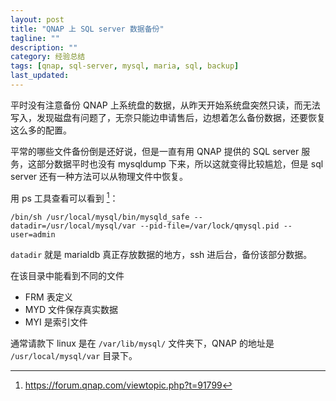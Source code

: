 ```yaml
---
layout: post
title: "QNAP 上 SQL server 数据备份"
tagline: ""
description: ""
category: 经验总结
tags: [qnap, sql-server, mysql, maria, sql, backup]
last_updated:
---
```



平时没有注意备份 QNAP 上系统盘的数据，从昨天开始系统盘突然只读，而无法写入，发现磁盘有问题了，无奈只能边申请售后，边想着怎么备份数据，还要恢复这么多的配置。

平常的哪些文件备份倒是还好说，但是一直有用 QNAP 提供的 SQL server 服务，这部分数据平时也没有 mysqldump 下来，所以这就变得比较尴尬，但是 sql server 还有一种方法可以从物理文件中恢复。

用 ps 工具查看可以看到 [^data]：

	/bin/sh /usr/local/mysql/bin/mysqld_safe --datadir=/usr/local/mysql/var --pid-file=/var/lock/qmysql.pid --user=admin

`datadir` 就是 marialdb 真正存放数据的地方，ssh 进后台，备份该部分数据。

在该目录中能看到不同的文件

- FRM 表定义
- MYD 文件保存真实数据
- MYI 是索引文件

通常请款下 linux 是在 `/var/lib/mysql/` 文件夹下，QNAP 的地址是 `/usr/local/mysql/var` 目录下。

[^data]: <https://forum.qnap.com/viewtopic.php?t=91799>



